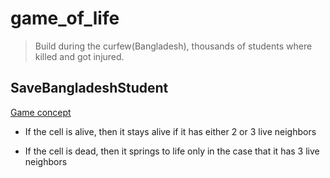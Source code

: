 # game_of_life

> Build during the curfew(Bangladesh), thousands of students where killed and got injured.

## SaveBangladeshStudent

[Game concept](https://pi.math.cornell.edu/~lipa/mec/lesson6.html)

- If the cell is alive, then it stays alive if it has either 2 or 3 live neighbors

- If the cell is dead, then it springs to life only in the case that it has 3 live neighbors
